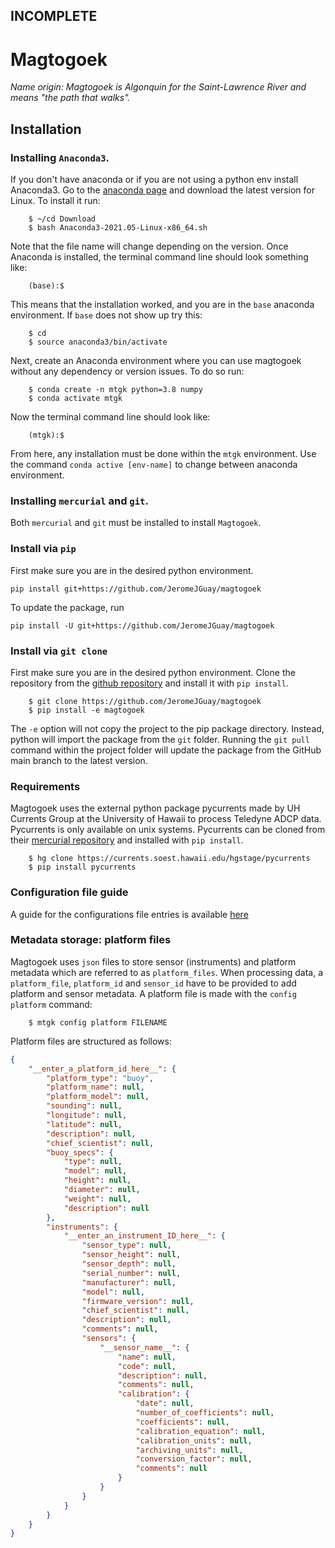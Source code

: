 ## INCOMPLETE

# Magtogoek
*Name origin: Magtogoek is Algonquin for the Saint-Lawrence River and means "the path that walks".*

## Installation
### Installing `Anaconda3`.
If you don't have anaconda or if you are not using a python env install Anaconda3.
Go to the [anaconda page](https://repo.anaconda.com/archive/Anaconda3-2021.05-Linux-x86_64.sh) and download the latest version for Linux.
To install it run:
```shell
    $ ~/cd Download
    $ bash Anaconda3-2021.05-Linux-x86_64.sh
```
Note that the file name will change depending on the version.
Once Anaconda is installed, the terminal command line should look something like:
```shell
    (base):$ 
```   
This means that the installation worked, and you are in the `base` anaconda environment.
If `base` does not show up try this:
```shell
    $ cd 
    $ source anaconda3/bin/activate
```
Next, create an Anaconda environment where you can use magtogoek without any dependency or version issues.
To do so run:
```shell
    $ conda create -n mtgk python=3.8 numpy 
    $ conda activate mtgk 
```
Now the terminal command line should look like:
```shell
    (mtgk):$ 
```
From here, any installation must be done within the `mtgk` environment.
Use the command `conda active [env-name]` to change between anaconda environment.
### Installing `mercurial` and `git`.
Both `mercurial` and `git` must be installed to install `Magtogoek`. 

### Install via `pip`
First make sure you are in the desired python environment.
```shell
pip install git+https://github.com/JeromeJGuay/magtogoek
```
To update the package, run
```shell
pip install -U git+https://github.com/JeromeJGuay/magtogoek
```
### Install via `git clone`
First make sure you are in the desired python environment.
Clone the repository from the [github repository](https://github.com/JeromeJGuay/magtogoek) and install it with `pip install`. 
```shell
    $ git clone https://github.com/JeromeJGuay/magtogoek
    $ pip install -e magtogoek
```
The `-e` option will not copy the project to the pip package directory. 
Instead, python will import the package from the `git` folder.
Running the `git pull` command within the project folder will update the
package from the GitHub main branch to the latest version.

### Requirements
Magtogoek uses the external python package pycurrents made by UH Currents Group at the University of Hawaii to process Teledyne ADCP data. 
Pycurrents is only available on unix systems.
Pycurrents can be cloned from their [mercurial repository](https://currents.soest.hawaii.edu/hgstage/pycurrents) and installed with `pip install`.
```shell
    $ hg clone https://currents.soest.hawaii.edu/hgstage/pycurrents
    $ pip install pycurrents
```


### Configuration file guide
A guide for the configurations file entries is available [here](docs/config_user_guide.md)

### Metadata storage: platform files
Magtogoek uses `json` files to store sensor (instruments) and platform metadata which are referred to as `platform_files`.
When processing data, a `platform_file`, `platform_id` and `sensor_id` have to be provided to add platform and sensor metadata.
A platform file is made with the `config platform` command:
```Shell
    $ mtgk config platform FILENAME 
```
Platform files are structured as follows:
```json
{
    "__enter_a_platform_id_here__": {
        "platform_type": "buoy",
        "platform_name": null,
        "platform_model": null,
        "sounding": null,
        "longitude": null,
        "latitude": null,
        "description": null,
        "chief_scientist": null,
        "buoy_specs": {
            "type": null,
            "model": null,
            "height": null,
            "diameter": null,
            "weight": null,
            "description": null
        },
        "instruments": {
            "__enter_an_instrument_ID_here__": {
                "sensor_type": null,
                "sensor_height": null,
                "sensor_depth": null,
                "serial_number": null,
                "manufacturer": null,
                "model": null,
                "firmware_version": null,
                "chief_scientist": null,
                "description": null,
                "comments": null,
                "sensors": {
                    "__sensor_name__": {
                        "name": null,
                        "code": null,
                        "description": null,
                        "comments": null,
                        "calibration": {
                            "date": null,
                            "number_of_coefficients": null,
                            "coefficients": null,
                            "calibration_equation": null,
                            "calibration_units": null,
                            "archiving_units": null,
                            "conversion_factor": null,
                            "comments": null
                        }
                    }
                }
            }
        }
    }
}
```

